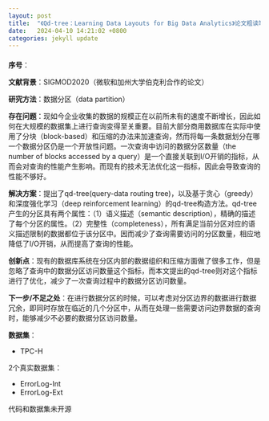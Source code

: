 ```yaml
---
layout: post
title:  "《Qd-tree：Learning Data Layouts for Big Data Analytics》论文粗读笔记"
date:   2024-04-10 14:21:02 +0800
categories: jekyll update
---
```


#### 

**序号**：

**文献背景**：SIGMOD2020（微软和加州大学伯克利合作的论文）

**研究方法**：数据分区（data partition）

**存在问题**：现如今企业收集的数据的规模正在以前所未有的速度不断增长，因此如何在大规模的数据集上进行查询变得至关重要。目前大部分商用数据库在实际中使用了分块（block-based）和压缩的办法来加速查询，然而将每一条数据划分在哪一个数据分区仍是一个开放性问题。一次查询中访问的数据分区数量（the number of blocks accessed by a query）是一个直接关联到I/O开销的指标，从而会对查询的性能产生影响。而现有的技术无法优化这一指标，因此会导致查询的性能不够好。

**解决方案**：提出了qd-tree(query-data routing tree)，以及基于贪心（greedy）和深度强化学习（deep reinforcement learning）的qd-tree构造方法。qd-tree产生的分区具有两个属性：（1）语义描述（semantic description），精确的描述了每个分区的属性。（2）完整性（completeness），所有满足当前分区对应的语义描述限制的数据都位于该分区中。因而减少了查询需要访问的分区数量，相应地降低了I/O开销，从而提高了查询的性能。

**创新点**：现有的数据库系统在分区内部的数据组织和压缩方面做了很多工作，但是忽略了查询中的数据分区访问数量这个指标，而本文提出的qd-tree则对这个指标进行了优化，减少了一次查询过程中的数据分区访问数量。

**下一步/不足之处**：在进行数据分区的时候，可以考虑对分区边界的数据进行数据冗余，即同时存放在临近的几个分区中，从而在处理一些需要访问边界数据的查询时，能够减少不必要的数据分区访问数量。

**数据集**：

- TPC-H

2个真实数据集：

- ErrorLog-Int
- ErrorLog-Ext

代码和数据集未开源
